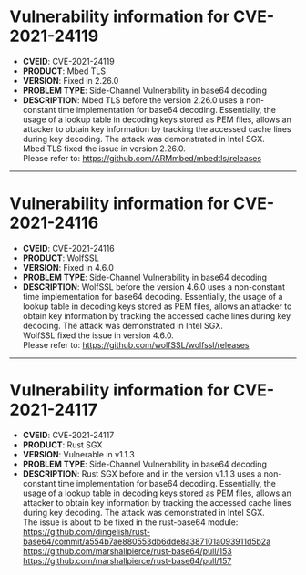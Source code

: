 # Vulnerability information for CVE-2021-24119

* **CVEID**:          CVE-2021-24119
* **PRODUCT**:        Mbed TLS
* **VERSION**:        Fixed in 2.26.0
* **PROBLEM TYPE**:   Side-Channel Vulnerability in base64 decoding
* **DESCRIPTION**:    Mbed TLS before the version 2.26.0 uses a non-constant time
                implementation for base64 decoding. Essentially, the usage of
                a lookup table in decoding keys stored as PEM files, allows an
                attacker to obtain key information by tracking the accessed
                cache lines during key decoding. The attack was demonstrated in
                Intel SGX. \
                Mbed TLS fixed the issue in version 2.26.0.  \
                Please refer to: https://github.com/ARMmbed/mbedtls/releases
                
--------------------------------------------------------------------------------

# Vulnerability information for CVE-2021-24116

* **CVEID**:          CVE-2021-24116
* **PRODUCT**:        WolfSSL
* **VERSION**:        Fixed in 4.6.0 
* **PROBLEM TYPE**:   Side-Channel Vulnerability in base64 decoding
* **DESCRIPTION**:    WolfSSL before the version 4.6.0 uses a non-constant time
                implementation for base64 decoding. Essentially, the usage of
                a lookup table in decoding keys stored as PEM files, allows an
                attacker to obtain key information by tracking the accessed
                cache lines during key decoding. The attack was demonstrated in
                Intel SGX. \
                WolfSSL fixed the issue in version 4.6.0.  \
                Please refer to: https://github.com/wolfSSL/wolfssl/releases
                
--------------------------------------------------------------------------------

# Vulnerability information for CVE-2021-24117

* **CVEID**:          CVE-2021-24117
* **PRODUCT**:        Rust SGX
* **VERSION**:        Vulnerable in v1.1.3
* **PROBLEM TYPE**:   Side-Channel Vulnerability in base64 decoding
* **DESCRIPTION**:    Rust SGX before and in the version v1.1.3 uses a non-constant time
                implementation for base64 decoding. Essentially, the usage of
                a lookup table in decoding keys stored as PEM files, allows an
                attacker to obtain key information by tracking the accessed
                cache lines during key decoding. The attack was demonstrated in
                Intel SGX. \
                The issue is about to be fixed in the rust-base64 module: \
                https://github.com/dingelish/rust-base64/commit/a554b7ae880553db6dde8a387101a093911d5b2a \
                https://github.com/marshallpierce/rust-base64/pull/153 \
                https://github.com/marshallpierce/rust-base64/pull/157
